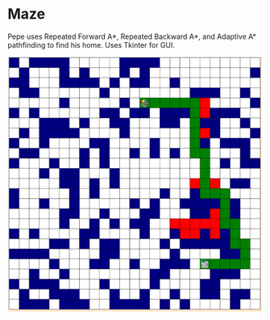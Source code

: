 # Maze

Pepe uses Repeated Forward A*, Repeated Backward A*, and Adaptive A* pathfinding to find his home. Uses Tkinter for GUI.

![](imgs/demo.jpg)
